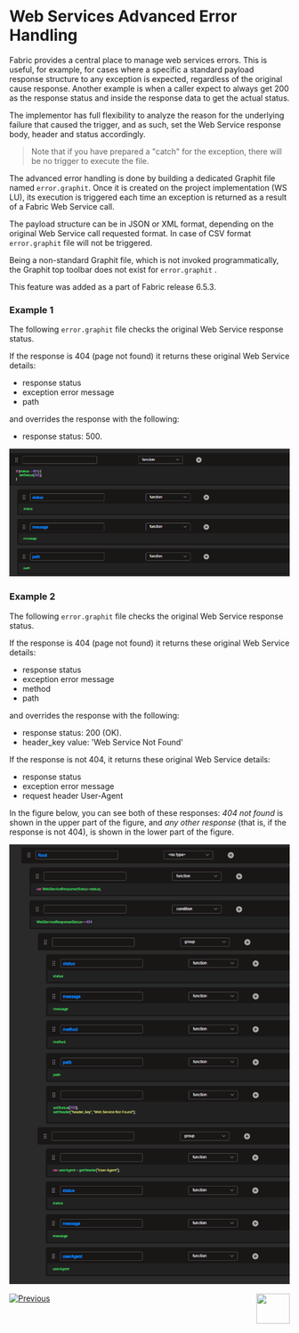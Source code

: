 # Web Services Advanced Error Handling

Fabric provides a central place to manage web services errors. This is useful, for example, for cases where a specific a standard payload response structure to any exception is expected, regardless of the original cause response. Another example is when a caller expect to always get 200 as the response status and inside the response data to get the actual status.

The implementor has full flexibility to analyze the reason for the underlying failure that caused the trigger, and as such, set the Web Service response body, header and status accordingly.

> Note that if you have prepared a "catch" for the exception, there will be no trigger to execute the file.

The advanced error handling is done by building a dedicated Graphit file named ```error.graphit```. Once it is created on the project implementation (WS LU), its execution is triggered each time an exception is returned as a result of a Fabric Web Service call. 

The payload structure can be in JSON or XML format, depending on the original Web Service call requested format. In case of CSV format ```error.graphit``` file will not be triggered.

Being a non-standard Graphit file, which is not invoked programmatically, the Graphit top toolbar does not exist for `error.graphit` .

This feature was added as a part of Fabric release 6.5.3.

### Example 1

The following ```error.graphit``` file checks the original Web Service response status.

If the response is 404 (page not found) it returns these original Web Service details:
- response status
- exception error message	
- path

and overrides the response with the following:		
- response status: 500.

<img src="17_Graphit/images/67_graphit_error_handling_2.png"></img>

### Example 2 

The following ```error.graphit``` file checks the original Web Service response status.

If the response is 404 (page not found) it returns these original Web Service details:
- response status
- exception error message	
- method
- path

and overrides the response with the following:		
- response status: 200 (OK).
- header_key value: 'Web Service Not Found'


If the response is not 404, it returns these original Web Service details:	
- response status
- exception error message
- request header User-Agent

In the figure below, you can see both of these responses: *404 not found* is shown in the upper part of the figure, and *any other response* (that is, if the response is not 404), is shown in the lower part of the figure.  

<img src="17_Graphit/images/66_graphit_error_handling.png"></img>



[![Previous](/articles/images/Previous.png)](/articles/15_web_services_and_graphit/09_custom_ws_properties.md)[<img align="right" width="60" height="54" src="/articles/images/Next.png">](/articles/15_web_services_and_graphit/11_swagger.md)
